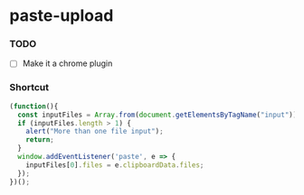 paste-upload
============
### TODO
- [ ] Make it a chrome plugin

### Shortcut
```javascript
(function(){
  const inputFiles = Array.from(document.getElementsByTagName("input")).filter(i => i.type == "file");
  if (inputFiles.length > 1) {
    alert("More than one file input");
    return;
  }
  window.addEventListener('paste', e => {
    inputFiles[0].files = e.clipboardData.files;
  });
})();
```
